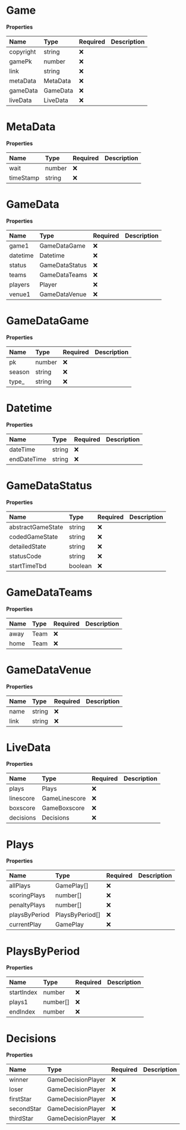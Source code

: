 # Game

**Properties**

| Name      | Type     | Required | Description |
| :-------- | :------- | :------- | :---------- |
| copyright | string   | ❌       |             |
| gamePk    | number   | ❌       |             |
| link      | string   | ❌       |             |
| metaData  | MetaData | ❌       |             |
| gameData  | GameData | ❌       |             |
| liveData  | LiveData | ❌       |             |

# MetaData

**Properties**

| Name      | Type   | Required | Description |
| :-------- | :----- | :------- | :---------- |
| wait      | number | ❌       |             |
| timeStamp | string | ❌       |             |

# GameData

**Properties**

| Name     | Type           | Required | Description |
| :------- | :------------- | :------- | :---------- |
| game1    | GameDataGame   | ❌       |             |
| datetime | Datetime       | ❌       |             |
| status   | GameDataStatus | ❌       |             |
| teams    | GameDataTeams  | ❌       |             |
| players  | Player         | ❌       |             |
| venue1   | GameDataVenue  | ❌       |             |

# GameDataGame

**Properties**

| Name   | Type   | Required | Description |
| :----- | :----- | :------- | :---------- |
| pk     | number | ❌       |             |
| season | string | ❌       |             |
| type\_ | string | ❌       |             |

# Datetime

**Properties**

| Name        | Type   | Required | Description |
| :---------- | :----- | :------- | :---------- |
| dateTime    | string | ❌       |             |
| endDateTime | string | ❌       |             |

# GameDataStatus

**Properties**

| Name              | Type    | Required | Description |
| :---------------- | :------ | :------- | :---------- |
| abstractGameState | string  | ❌       |             |
| codedGameState    | string  | ❌       |             |
| detailedState     | string  | ❌       |             |
| statusCode        | string  | ❌       |             |
| startTimeTbd      | boolean | ❌       |             |

# GameDataTeams

**Properties**

| Name | Type | Required | Description |
| :--- | :--- | :------- | :---------- |
| away | Team | ❌       |             |
| home | Team | ❌       |             |

# GameDataVenue

**Properties**

| Name | Type   | Required | Description |
| :--- | :----- | :------- | :---------- |
| name | string | ❌       |             |
| link | string | ❌       |             |

# LiveData

**Properties**

| Name      | Type          | Required | Description |
| :-------- | :------------ | :------- | :---------- |
| plays     | Plays         | ❌       |             |
| linescore | GameLinescore | ❌       |             |
| boxscore  | GameBoxscore  | ❌       |             |
| decisions | Decisions     | ❌       |             |

# Plays

**Properties**

| Name          | Type            | Required | Description |
| :------------ | :-------------- | :------- | :---------- |
| allPlays      | GamePlay[]      | ❌       |             |
| scoringPlays  | number[]        | ❌       |             |
| penaltyPlays  | number[]        | ❌       |             |
| playsByPeriod | PlaysByPeriod[] | ❌       |             |
| currentPlay   | GamePlay        | ❌       |             |

# PlaysByPeriod

**Properties**

| Name       | Type     | Required | Description |
| :--------- | :------- | :------- | :---------- |
| startIndex | number   | ❌       |             |
| plays1     | number[] | ❌       |             |
| endIndex   | number   | ❌       |             |

# Decisions

**Properties**

| Name       | Type               | Required | Description |
| :--------- | :----------------- | :------- | :---------- |
| winner     | GameDecisionPlayer | ❌       |             |
| loser      | GameDecisionPlayer | ❌       |             |
| firstStar  | GameDecisionPlayer | ❌       |             |
| secondStar | GameDecisionPlayer | ❌       |             |
| thirdStar  | GameDecisionPlayer | ❌       |             |

<!-- This file was generated by liblab | https://liblab.com/ -->
